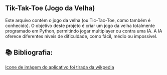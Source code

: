 ## Tik-Tak-Toe (Jogo da Velha)
Este arquivo contém o jogo da velha (ou Tic-Tac-Toe, como também é conhecido). O objetivo deste projeto é criar um jogo da velha totalmente programado em Python, permitindo jogar multiplayer ou contra uma IA. A IA oferece diferentes níveis de dificuldade, como fácil, médio ou impossível.

## 📚 Bibliografia:
[Icone de imágem do aplicativo foi tirada da wikpedia](https://www.google.com/url?sa=i&url=https%3A%2F%2Fen.wikipedia.org%2Fwiki%2FTic-tac-toe&psig=AOvVaw0ggh5sY0aKA4n7PaiMZkl1&ust=1710287974476000&source=images&cd=vfe&opi=89978449&ved=0CBUQjhxqFwoTCPD5-6u17YQDFQAAAAAdAAAAABAE
)
